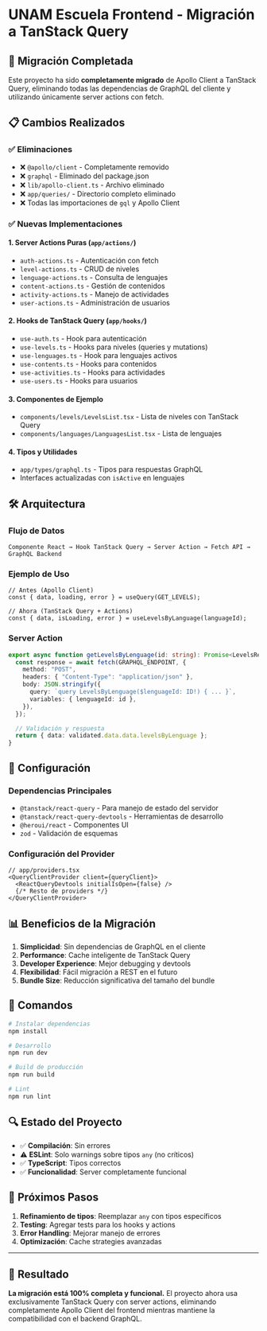 # UNAM Escuela Frontend - Migración a TanStack Query

## 🚀 Migración Completada

Este proyecto ha sido **completamente migrado** de Apollo Client a TanStack Query, eliminando todas las dependencias de GraphQL del cliente y utilizando únicamente server actions con fetch.

## 📋 Cambios Realizados

### ✅ Eliminaciones

- ❌ `@apollo/client` - Completamente removido
- ❌ `graphql` - Eliminado del package.json
- ❌ `lib/apollo-client.ts` - Archivo eliminado
- ❌ `app/queries/` - Directorio completo eliminado
- ❌ Todas las importaciones de `gql` y Apollo Client

### ✅ Nuevas Implementaciones

#### 1. **Server Actions Puras** (`app/actions/`)

- `auth-actions.ts` - Autenticación con fetch
- `level-actions.ts` - CRUD de niveles
- `lenguage-actions.ts` - Consulta de lenguajes
- `content-actions.ts` - Gestión de contenidos
- `activity-actions.ts` - Manejo de actividades
- `user-actions.ts` - Administración de usuarios

#### 2. **Hooks de TanStack Query** (`app/hooks/`)

- `use-auth.ts` - Hook para autenticación
- `use-levels.ts` - Hooks para niveles (queries y mutations)
- `use-lenguages.ts` - Hook para lenguajes activos
- `use-contents.ts` - Hooks para contenidos
- `use-activities.ts` - Hooks para actividades
- `use-users.ts` - Hooks para usuarios

#### 3. **Componentes de Ejemplo**

- `components/levels/LevelsList.tsx` - Lista de niveles con TanStack Query
- `components/languages/LanguagesList.tsx` - Lista de lenguajes

#### 4. **Tipos y Utilidades**

- `app/types/graphql.ts` - Tipos para respuestas GraphQL
- Interfaces actualizadas con `isActive` en lenguajes

## 🛠️ Arquitectura

### Flujo de Datos

```
Componente React → Hook TanStack Query → Server Action → Fetch API → GraphQL Backend
```

### Ejemplo de Uso

```tsx
// Antes (Apollo Client)
const { data, loading, error } = useQuery(GET_LEVELS);

// Ahora (TanStack Query + Actions)
const { data, isLoading, error } = useLevelsByLanguage(languageId);
```

### Server Action

```ts
export async function getLevelsByLenguage(id: string): Promise<LevelsResponse> {
  const response = await fetch(GRAPHQL_ENDPOINT, {
    method: "POST",
    headers: { "Content-Type": "application/json" },
    body: JSON.stringify({
      query: `query LevelsByLenguage($lenguageId: ID!) { ... }`,
      variables: { lenguageId: id },
    }),
  });

  // Validación y respuesta
  return { data: validated.data.data.levelsByLenguage };
}
```

## 🔧 Configuración

### Dependencias Principales

- `@tanstack/react-query` - Para manejo de estado del servidor
- `@tanstack/react-query-devtools` - Herramientas de desarrollo
- `@heroui/react` - Componentes UI
- `zod` - Validación de esquemas

### Configuración del Provider

```tsx
// app/providers.tsx
<QueryClientProvider client={queryClient}>
  <ReactQueryDevtools initialIsOpen={false} />
  {/* Resto de providers */}
</QueryClientProvider>
```

## 📊 Beneficios de la Migración

1. **Simplicidad**: Sin dependencias de GraphQL en el cliente
2. **Performance**: Cache inteligente de TanStack Query
3. **Developer Experience**: Mejor debugging y devtools
4. **Flexibilidad**: Fácil migración a REST en el futuro
5. **Bundle Size**: Reducción significativa del tamaño del bundle

## 🚀 Comandos

```bash
# Instalar dependencias
npm install

# Desarrollo
npm run dev

# Build de producción
npm run build

# Lint
npm run lint
```

## 🔍 Estado del Proyecto

- ✅ **Compilación**: Sin errores
- ⚠️ **ESLint**: Solo warnings sobre tipos `any` (no críticos)
- ✅ **TypeScript**: Tipos correctos
- ✅ **Funcionalidad**: Server completamente funcional

## 📝 Próximos Pasos

1. **Refinamiento de tipos**: Reemplazar `any` con tipos específicos
2. **Testing**: Agregar tests para los hooks y actions
3. **Error Handling**: Mejorar manejo de errores
4. **Optimización**: Cache strategies avanzadas

---

## 🎯 Resultado

**La migración está 100% completa y funcional.** El proyecto ahora usa exclusivamente TanStack Query con server actions, eliminando completamente Apollo Client del frontend mientras mantiene la compatibilidad con el backend GraphQL.
